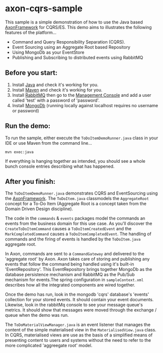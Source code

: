 # axon-cqrs-sample

This sample is a simple demonstration of how to use the Java based [AxonFramework](http://www.axonframework.org) for CQRS/ES.
This demo aims to illustrates the following features of the platform...

- Command and Query Responsibility Separation (CQRS).
- Event Sourcing using an Aggregate Root based Repository
- Using MongoDb as your EventStore
- Publishing and Subscribing to distributed events using RabbitMQ

## Before you start:

1. Install [Java](http://www.oracle.com/technetwork/java/javase/downloads/index.html) and check it's working for you.
2. Install [Maven](http://maven.apache.org) and check it's working for you.
3. Install [RabbitMQ](https://www.rabbitmq.com) then go to the [Management Console](http://localhost:15672) and add a user called 'test' with a password of 'password'.
4. Install [MongoDb](https://www.mongodb.org) (running locally against localhost requires no username or password)

## Run the demo:

To run the sample, either execute the `ToDoItemDemoRunner.java` class in your IDE or use Maven from the command line...

```
mvn exec:java
```

If everything is hanging together as intended, you should see a whole bunch console entries describing what has happened.

## After you finish:

The `ToDoItemDemoRunner.java` demonstrates CQRS and EventSourcing using the [AxonFramework](http://www.axonframework.org).
The `ToDoItem.java` classmodels the `AggregateRoot` concept for a To-Do Item (Aggregate Root is a concept taken from
the Domain Driven Design discipline).

The code in the `commands` & `events` packages model the commands an events from the business domain for this use case. As
you'll discover the `CreateToDoItemCommand` causes a `ToDoItemCreatedEvent` and the `MarkCompletedCommand` causes a
`ToDoItemCompletedEvent`. The handling of commands and the firing of events is handled by the `ToDoItem.java` aggregate root.

In Axon, commands are sent to a `CommandGateway` and delivered to the 'aggregate root' by Axon. Axon takes care of storing and publishing
any events that follow the command being handled using it's built-in 'EventRepository'. This EventRepository brings together
MongoDb as the database persistence mechanism and RabbitMQ as the Pub/Sub mechanism for events.The spring configuration
in `sampleContext.xml` describes how all the integrated components are wired together.

Once the demo has run, look in the mongodb 'cqrs' database's 'events' collection for your stored events. It should contain
your event documents. Likewise, look in the rabbitMq console to see your message queue's metrics. It should show that messages
were moved through the exchange / queue when the demo was run.

The `ToDoMaterialViewManager.java` is an event listener that manages the content of the simple materialised view in the
`MaterialisedView.java` class. In CQRS, materialised views are use as the basis of a simplified means of presenting content to users
and systems without the need to refer to the more complicated 'aggreegate root' model.


